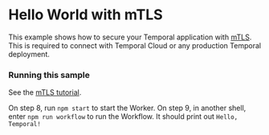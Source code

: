 # Hello World with mTLS

This example shows how to secure your Temporal application with [mTLS](https://docs.temporal.io/docs/typescript/security#encryption-in-transit-with-mtls).
This is required to connect with Temporal Cloud or any production Temporal deployment.

### Running this sample

See the [mTLS tutorial](https://docs.temporal.io/docs/typescript/security/#mtls-tutorial).

On step 8, run `npm start` to start the Worker.
On step 9, in another shell, enter `npm run workflow` to run the Workflow. It should print out `Hello, Temporal!`

